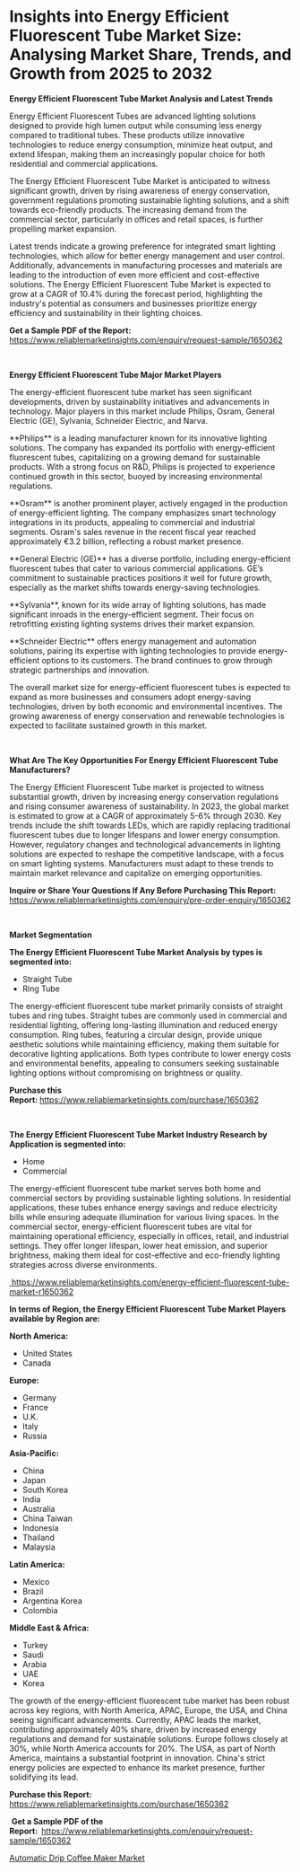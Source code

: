 <p><h1>Insights into Energy Efficient Fluorescent Tube Market Size: Analysing Market Share, Trends, and Growth from 2025 to 2032</h1></p><p><strong>Energy Efficient Fluorescent Tube Market Analysis and Latest Trends</strong></p>
<p><p>Energy Efficient Fluorescent Tubes are advanced lighting solutions designed to provide high lumen output while consuming less energy compared to traditional tubes. These products utilize innovative technologies to reduce energy consumption, minimize heat output, and extend lifespan, making them an increasingly popular choice for both residential and commercial applications. </p><p>The Energy Efficient Fluorescent Tube Market is anticipated to witness significant growth, driven by rising awareness of energy conservation, government regulations promoting sustainable lighting solutions, and a shift towards eco-friendly products. The increasing demand from the commercial sector, particularly in offices and retail spaces, is further propelling market expansion. </p><p>Latest trends indicate a growing preference for integrated smart lighting technologies, which allow for better energy management and user control. Additionally, advancements in manufacturing processes and materials are leading to the introduction of even more efficient and cost-effective solutions. The Energy Efficient Fluorescent Tube Market is expected to grow at a CAGR of 10.4% during the forecast period, highlighting the industry's potential as consumers and businesses prioritize energy efficiency and sustainability in their lighting choices.</p></p>
<p><strong>Get a Sample PDF of the Report:&nbsp;</strong> <a href="https://www.reliablemarketinsights.com/enquiry/request-sample/1650362?utm_campaign=2214&utm_medium=2&utm_source=Github&utm_content=ia&utm_term=04042025&utm_id=energy-efficient-fluorescent-tube">https://www.reliablemarketinsights.com/enquiry/request-sample/1650362</a></p>
<p>&nbsp;</p>
<p><strong>Energy Efficient Fluorescent Tube Major Market Players</strong></p>
<p><p>The energy-efficient fluorescent tube market has seen significant developments, driven by sustainability initiatives and advancements in technology. Major players in this market include Philips, Osram, General Electric (GE), Sylvania, Schneider Electric, and Narva.</p><p>**Philips** is a leading manufacturer known for its innovative lighting solutions. The company has expanded its portfolio with energy-efficient fluorescent tubes, capitalizing on a growing demand for sustainable products. With a strong focus on R&D, Philips is projected to experience continued growth in this sector, buoyed by increasing environmental regulations.</p><p>**Osram** is another prominent player, actively engaged in the production of energy-efficient lighting. The company emphasizes smart technology integrations in its products, appealing to commercial and industrial segments. Osram's sales revenue in the recent fiscal year reached approximately €3.2 billion, reflecting a robust market presence.</p><p>**General Electric (GE)** has a diverse portfolio, including energy-efficient fluorescent tubes that cater to various commercial applications. GE’s commitment to sustainable practices positions it well for future growth, especially as the market shifts towards energy-saving technologies.</p><p>**Sylvania**, known for its wide array of lighting solutions, has made significant inroads in the energy-efficient segment. Their focus on retrofitting existing lighting systems drives their market expansion.</p><p>**Schneider Electric** offers energy management and automation solutions, pairing its expertise with lighting technologies to provide energy-efficient options to its customers. The brand continues to grow through strategic partnerships and innovation.</p><p>The overall market size for energy-efficient fluorescent tubes is expected to expand as more businesses and consumers adopt energy-saving technologies, driven by both economic and environmental incentives. The growing awareness of energy conservation and renewable technologies is expected to facilitate sustained growth in this market.</p></p>
<p>&nbsp;</p>
<p><strong>What Are The Key Opportunities For Energy Efficient Fluorescent Tube Manufacturers?</strong></p>
<p><p>The Energy Efficient Fluorescent Tube market is projected to witness substantial growth, driven by increasing energy conservation regulations and rising consumer awareness of sustainability. In 2023, the global market is estimated to grow at a CAGR of approximately 5-6% through 2030. Key trends include the shift towards LEDs, which are rapidly replacing traditional fluorescent tubes due to longer lifespans and lower energy consumption. However, regulatory changes and technological advancements in lighting solutions are expected to reshape the competitive landscape, with a focus on smart lighting systems. Manufacturers must adapt to these trends to maintain market relevance and capitalize on emerging opportunities.</p></p>
<p><strong>Inquire or Share Your Questions If Any Before Purchasing This Report:</strong> <a href="https://www.reliablemarketinsights.com/enquiry/pre-order-enquiry/1650362?utm_campaign=2214&utm_medium=2&utm_source=Github&utm_content=ia&utm_term=04042025&utm_id=energy-efficient-fluorescent-tube">https://www.reliablemarketinsights.com/enquiry/pre-order-enquiry/1650362</a></p>
<p>&nbsp;</p>
<p><strong>Market Segmentation</strong></p>
<p><strong>The Energy Efficient Fluorescent Tube Market Analysis by types is segmented into:</strong></p>
<p><ul><li>Straight Tube</li><li>Ring Tube</li></ul></p>
<p><p>The energy-efficient fluorescent tube market primarily consists of straight tubes and ring tubes. Straight tubes are commonly used in commercial and residential lighting, offering long-lasting illumination and reduced energy consumption. Ring tubes, featuring a circular design, provide unique aesthetic solutions while maintaining efficiency, making them suitable for decorative lighting applications. Both types contribute to lower energy costs and environmental benefits, appealing to consumers seeking sustainable lighting options without compromising on brightness or quality.</p></p>
<p><strong>Purchase this Report:&nbsp;</strong><a href="https://www.reliablemarketinsights.com/purchase/1650362?utm_campaign=2214&utm_medium=2&utm_source=Github&utm_content=ia&utm_term=04042025&utm_id=energy-efficient-fluorescent-tube">https://www.reliablemarketinsights.com/purchase/1650362</a></p>
<p>&nbsp;</p>
<p><strong>The Energy Efficient Fluorescent Tube Market Industry Research by Application is segmented into:</strong></p>
<p><ul><li>Home</li><li>Commercial</li></ul></p>
<p><p>The energy-efficient fluorescent tube market serves both home and commercial sectors by providing sustainable lighting solutions. In residential applications, these tubes enhance energy savings and reduce electricity bills while ensuring adequate illumination for various living spaces. In the commercial sector, energy-efficient fluorescent tubes are vital for maintaining operational efficiency, especially in offices, retail, and industrial settings. They offer longer lifespan, lower heat emission, and superior brightness, making them ideal for cost-effective and eco-friendly lighting strategies across diverse environments.</p></p>
<p><a href="https://www.reliablemarketinsights.com/energy-efficient-fluorescent-tube-market-r1650362?utm_campaign=2214&utm_medium=2&utm_source=Github&utm_content=ia&utm_term=04042025&utm_id=energy-efficient-fluorescent-tube">&nbsp;https://www.reliablemarketinsights.com/energy-efficient-fluorescent-tube-market-r1650362</a></p>
<p><strong>In terms of Region, the Energy Efficient Fluorescent Tube Market Players available by Region are:</strong></p>
<p>
    <p> <strong> North America: </strong>
        <ul>
            <li>United States</li>
            <li>Canada</li>
        </ul>
        </p> 
    <p> <strong> Europe: </strong>
        <ul>
            <li>Germany</li>
            <li>France</li>
            <li>U.K.</li>
            <li>Italy</li>
            <li>Russia</li>
        </ul>
        </p> 
    <p> <strong> Asia-Pacific: </strong>
        <ul>
            <li>China</li>
            <li>Japan</li>
            <li>South Korea</li>
            <li>India</li>
            <li>Australia</li>
            <li>China Taiwan</li>
            <li>Indonesia</li>
            <li>Thailand</li>
            <li>Malaysia</li>
        </ul>
        </p> 
    <p> <strong> Latin America: </strong>
        <ul>
            <li>Mexico</li>
            <li>Brazil</li>
            <li>Argentina Korea</li>
            <li>Colombia</li>
        </ul>
        </p> 
    <p> <strong> Middle East & Africa: </strong>
        <ul>
            <li>Turkey</li>
            <li>Saudi</li>
            <li>Arabia</li>
            <li>UAE</li>
            <li>Korea</li>
        </ul>
    </p>
    </p>
<p><p>The growth of the energy-efficient fluorescent tube market has been robust across key regions, with North America, APAC, Europe, the USA, and China seeing significant advancements. Currently, APAC leads the market, contributing approximately 40% share, driven by increased energy regulations and demand for sustainable solutions. Europe follows closely at 30%, while North America accounts for 20%. The USA, as part of North America, maintains a substantial footprint in innovation. China's strict energy policies are expected to enhance its market presence, further solidifying its lead.</p></p>
<p><strong>Purchase this Report: </strong><a href="https://www.reliablemarketinsights.com/purchase/1650362?utm_campaign=2214&utm_medium=2&utm_source=Github&utm_content=ia&utm_term=04042025&utm_id=energy-efficient-fluorescent-tube">https://www.reliablemarketinsights.com/purchase/1650362</a></p>
<p>&nbsp;<strong>Get a Sample PDF of the Report:&nbsp;&nbsp;</strong><a href="https://www.reliablemarketinsights.com/enquiry/request-sample/1650362?utm_campaign=2214&utm_medium=2&utm_source=Github&utm_content=ia&utm_term=04042025&utm_id=energy-efficient-fluorescent-tube">https://www.reliablemarketinsights.com/enquiry/request-sample/1650362</a></p>
<p><strong></strong></p>
<p><p><a href="https://github.com/mcfred89/Market-Research-Report-List-1/blob/main/automatic-drip-coffee-maker-market.md?utm_campaign=2214&utm_medium=2&utm_source=Github&utm_content=ia&utm_term=04042025&utm_id=energy-efficient-fluorescent-tube">Automatic Drip Coffee Maker Market</a></p></p>
